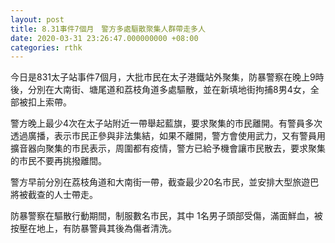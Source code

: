 ```yaml
---
layout: post
title: 8.31事件7個月　警方多處驅散聚集人群帶走多人
date: 2020-03-31 23:26:47.000000000 +08:00
categories: rthk
---
```


今日是831太子站事件7個月，大批市民在太子港鐵站外聚集，防暴警察在晚上9時後，分別在大南街、塘尾道和荔枝角道多處驅散，並在新填地街拘捕8男4女，全部被扣上索帶。

警方晚上最少4次在太子站附近一帶舉起藍旗，要求聚集的市民離開。有警員多次透過廣播，表示市民正參與非法集結，如果不離開，警方會使用武力，又有警員用擴音器向聚集的市民表示，周圍都有疫情，警方已給予機會讓市民散去，要求聚集的市民不要再挑撥離間。

警方早前分別在荔枝角道和大南街一帶，截查最少20名市民，並安排大型旅遊巴將被截查的人士帶走。

防暴警察在驅散行動期間，制服數名市民，其中 1名男子頭部受傷，滿面鮮血，被按壓在地上，有防暴警員其後為傷者清洗。
